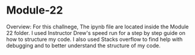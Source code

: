 # Module-22

Overview: For this challnege, The ipynb file are located inside the Module 22 folder. I used Instructor Drew's speed run for a step by step guide on how to structure my code. I also used Stacks overflow to find help with debugging and to better understand the structure of my code. 
